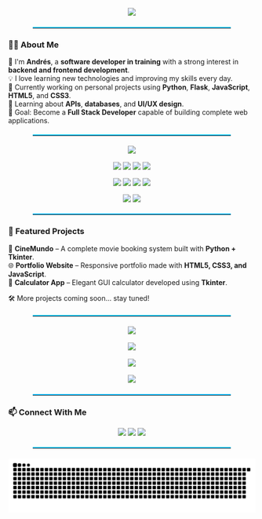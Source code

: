 <!-- Intro -->
<p align="center">
  <img src="https://readme-typing-svg.demolab.com?font=Fira+Code&weight=500&size=30&pause=2000&duration=3000&color=00BFFF&center=true&vCenter=true&width=700&lines=Hi!+I'm+Jose;A+Passionate+Software+Developer+In+Training;Building+Projects+with+Python+%26+JavaScript" />
</p>

<hr style="border: none; border-top: 2px solid #00BFFF; width: 80%; margin: 20px auto;" />

<!-- About Me -->
### 👨‍💻 About Me  
🚀 I'm **Andrés**, a **software developer in training** with a strong interest in **backend and frontend development**.  
💡 I love learning new technologies and improving my skills every day.  
🔭 Currently working on personal projects using **Python**, **Flask**, **JavaScript**, **HTML5**, and **CSS3**.  
🌱 Learning about **APIs**, **databases**, and **UI/UX design**.  
🎯 Goal: Become a **Full Stack Developer** capable of building complete web applications.  

<hr style="border: none; border-top: 2px solid #00BFFF; width: 80%; margin: 20px auto;" />

<!-- Tech Stack -->
<p align="center">
  <img src="https://readme-typing-svg.demolab.com?font=Fira+Code&size=23&duration=2000&pause=9999999&color=F28C28&center=true&vCenter=true&width=400&lines=%E2%9A%99%EF%B8%8F+Tech+Stack" />
</p>

<p align="center">
  <!-- Lenguajes -->
  <img src="https://img.shields.io/badge/Python-3776AB?style=for-the-badge&logo=python&logoColor=white" />
  <img src="https://img.shields.io/badge/JavaScript-F7DF1E?style=for-the-badge&logo=javascript&logoColor=black" />
  <img src="https://img.shields.io/badge/HTML5-E34F26?style=for-the-badge&logo=html5&logoColor=white" />
  <img src="https://img.shields.io/badge/CSS3-1572B6?style=for-the-badge&logo=css3&logoColor=white" />
</p>

<p align="center">
  <!-- Herramientas -->
  <img src="https://img.shields.io/badge/Flask-000000?style=for-the-badge&logo=flask&logoColor=white" />
  <img src="https://img.shields.io/badge/Git-F05032?style=for-the-badge&logo=git&logoColor=white" />
  <img src="https://img.shields.io/badge/GitHub-181717?style=for-the-badge&logo=github&logoColor=white" />
  <img src="https://img.shields.io/badge/VS%20Code-007ACC?style=for-the-badge&logo=visual-studio-code&logoColor=white" />
</p>

<p align="center">
  <!-- Bases de datos -->
  <img src="https://img.shields.io/badge/MySQL-005C84?style=for-the-badge&logo=mysql&logoColor=white" />
  <img src="https://img.shields.io/badge/SQLite-07405E?style=for-the-badge&logo=sqlite&logoColor=white" />
</p>

<hr style="border: none; border-top: 2px solid #00BFFF; width: 80%; margin: 20px auto;" />

<!-- Projects -->
### 💼 Featured Projects
📘 **CineMundo** – A complete movie booking system built with **Python + Tkinter**.  
🌐 **Portfolio Website** – Responsive portfolio made with **HTML5, CSS3, and JavaScript**.  
🧮 **Calculator App** – Elegant GUI calculator developed using **Tkinter**.  

🛠️ More projects coming soon... stay tuned!  

<hr style="border: none; border-top: 2px solid #00BFFF; width: 80%; margin: 20px auto;" />

<!-- GitHub Stats -->
<p align="center">
  <img src="https://readme-typing-svg.demolab.com?font=Fira+Code&size=23&duration=2000&pause=9999999&color=F28C28&center=true&vCenter=true&width=400&lines=%F0%9F%93%8A+GitHub+Stats" />
</p>

<p align="center">
  <img src="https://github-readme-stats.vercel.app/api?username=Josan31&show_icons=true&theme=tokyonight&hide_border=true" />
</p>

<p align="center">
  <img src="https://github-readme-streak-stats-eight.vercel.app/?user=Josan31&theme=tokyonight&hide_border=true" />
</p>

<p align="center">
  <img src="https://github-readme-stats.vercel.app/api/top-langs/?username=Josan31&layout=compact&theme=tokyonight&hide_border=true" />
</p>

<hr style="border: none; border-top: 2px solid #00BFFF; width: 80%; margin: 20px auto;" />

<!-- Contact -->
### 📫 Connect With Me  
<p align="center">
  <a href="mailto:andresdevbod@gmail.com"><img src="https://img.shields.io/badge/Gmail-D14836?style=for-the-badge&logo=gmail&logoColor=white" /></a>
  <a href="https://www.linkedin.com/in/yourprofile"><img src="https://img.shields.io/badge/LinkedIn-0077B5?style=for-the-badge&logo=linkedin&logoColor=white" /></a>
  <a href="https://github.com/andresfelipemorenodominguez"><img src="https://img.shields.io/badge/GitHub-181717?style=for-the-badge&logo=github&logoColor=white" /></a>
</p>

<hr style="border: none; border-top: 2px solid #00BFFF; width: 80%; margin: 20px auto;" />

<!-- Snake Animation -->
<picture>
  <source media="(prefers-color-scheme: dark)" srcset="https://raw.githubusercontent.com/Josan31/Josan31/output/github-snake-dark.svg" />
  <source media="(prefers-color-scheme: light)" srcset="https://raw.githubusercontent.com/Josan31/Josan31/output/github-snake.svg" />
  <img alt="github-snake" src="https://raw.githubusercontent.com/Josan31/Josan31/output/github-snake.svg" />
</picture>
